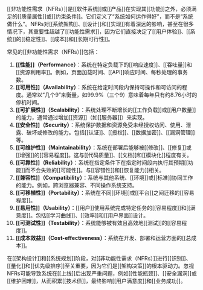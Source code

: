 [[非功能性需求（NFRs）]]是[[软件系统]]或[[产品]]在实现其[[功能]]之外，必须满足的[[质量属性]]或[[约束条件]]。它们定义了“系统如何运作得好”，而不是“系统做什么”。NFRs对[[系统架构]]、[[设计]]和[[实现]]有着深远的影响，甚至在很多情况下，其重要性超越了[[功能性需求]]，因为它们直接决定了[[用户体验]]、[[系统]]的[[稳定性]]、[[成本]]和[[长期可行性]]。

常见的[[非功能性需求（NFRs）]]包括：

1.  **[[性能]]（Performance）**：系统在特定负载下的[[响应速度]]、[[吞吐量]]和[[资源利用率]]。例如，页面加载时间、[[API]]响应时间、每秒处理的事务数。
2.  **[[可用性]]（Availability）**：系统在给定时间段内保持可操作和可访问的程度。通常以“几个9”来衡量，如99.9%（三个9）意味着每年只有约8.76小时的停机时间。
3.  **[[可扩展性]]（Scalability）**：系统处理不断增长的[[工作负载]]或[[用户数量]]的能力，通常通过增加[[资源]]（如[[服务器]]）来实现。
4.  **[[安全性]]（Security）**：系统保护数据和资源免受未经授权访问、使用、泄露、破坏或修改的能力。包括[[认证]]、[[授权]]、[[数据加密]]、[[漏洞管理]]等。
5.  **[[可维护性]]（Maintainability）**：系统在部署后能够被[[修改]]、[[修复]]或[[增强]]的[[容易程度]]。这与[[代码质量]]、[[文档]]和[[模块化]]程度有关。
6.  **[[可靠性]]（Reliability）**：系统在指定条件下在指定时间段内执行其预期[[功能]]而不会失败的[[可能性]]。与[[容错性]]和[[恢复能力]]相关。
7.  **[[兼容性]]（Compatibility）**：系统与其他系统、[[环境]]或[[标准]]协同工作的能力。例如，跨浏览器兼容、不同操作系统支持。
8.  **[[可移植性]]（Portability）**：系统在不同[[环境]]或[[平台]]之间迁移的[[容易程度]]。
9.  **[[易用性]]（Usability）**：[[用户]]使用系统完成特定任务的[[容易程度]]和[[满意度]]。包括[[学习曲线]]、[[效率]]和[[用户界面]]设计。
10. **[[可测试性]]（Testability）**：系统能够被有效且高效地[[测试]]的[[容易程度]]。
11. **[[成本效益]]（Cost-effectiveness）**：系统在开发、部署和运营方面的[[总成本]]。

在[[架构设计]]和[[系统规划]]阶段，对[[非功能性需求（NFRs）]]进行[[识别]]、[[量化]]和[[优先级排序]]至关重要，因为它们是[[架构决策]]的根本驱动力。忽视NFRs可能导致系统在[[上线]]后出现严重问题，例如[[性能瓶颈]]、[[安全漏洞]]或[[维护困难]]，从而积累[[技术债]]，最终影响[[用户满意度]]和[[业务成功]]。
